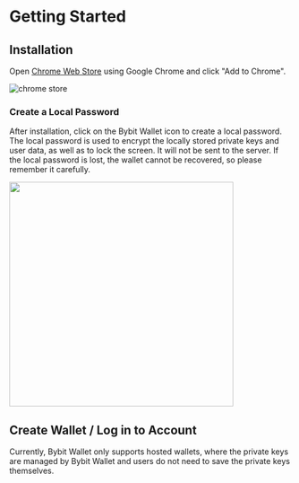 # Getting Started

## Installation

Open [Chrome Web Store](https://chromewebstore.google.com/detail/bybit-wallet-extension/pdliaogehgdbhbnmkklieghmmjkpigpa) using Google Chrome and click "Add to Chrome".

![chrome store](../images/google_chrome_store.jpg)

### Create a Local Password

After installation, click on the Bybit Wallet icon to create a local password. The local password is used to encrypt the locally stored private keys and user data, as well as to lock the screen. It will not be sent to the server. If the local password is lost, the wallet cannot be recovered, so please remember it carefully.

<img src="../images/create_password.jpg" width="400">

## Create Wallet / Log in to Account

Currently, Bybit Wallet only supports hosted wallets, where the private keys are managed by Bybit Wallet and users do not need to save the private keys themselves.

